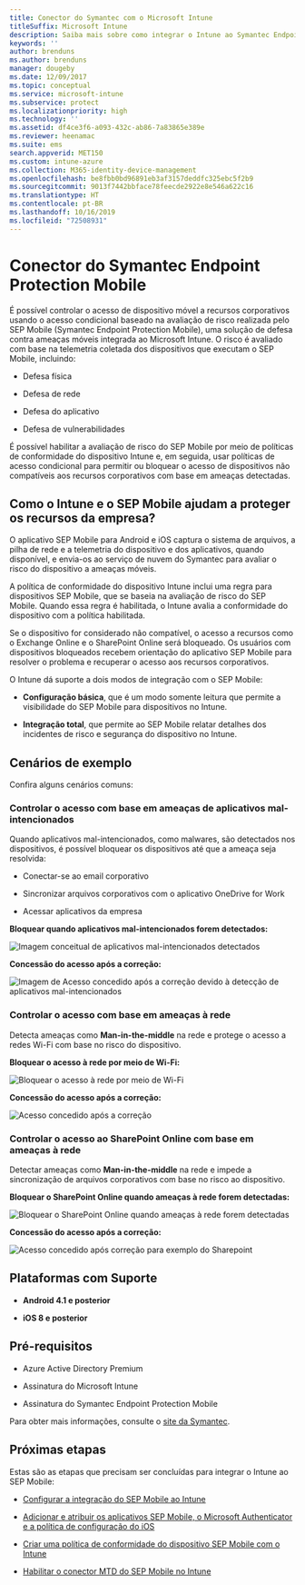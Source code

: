 ```yaml
---
title: Conector do Symantec com o Microsoft Intune
titleSuffix: Microsoft Intune
description: Saiba mais sobre como integrar o Intune ao Symantec Endpoint Protection Mobile para controlar o acesso a dispositivo móvel para seus recursos corporativos.
keywords: ''
author: brenduns
ms.author: brenduns
manager: dougeby
ms.date: 12/09/2017
ms.topic: conceptual
ms.service: microsoft-intune
ms.subservice: protect
ms.localizationpriority: high
ms.technology: ''
ms.assetid: df4ce3f6-a093-432c-ab86-7a83865e389e
ms.reviewer: heenamac
ms.suite: ems
search.appverid: MET150
ms.custom: intune-azure
ms.collection: M365-identity-device-management
ms.openlocfilehash: be8fbb0bd96891eb3af3157deddfc325ebc5f2b9
ms.sourcegitcommit: 9013f7442bbface78feecde2922e8e546a622c16
ms.translationtype: HT
ms.contentlocale: pt-BR
ms.lasthandoff: 10/16/2019
ms.locfileid: "72508931"
---
```

# <a name="symantec-endpoint-protection-mobile-connector"></a>Conector do Symantec Endpoint Protection Mobile

É possível controlar o acesso de dispositivo móvel a recursos corporativos usando o acesso condicional baseado na avaliação de risco realizada pelo SEP Mobile (Symantec Endpoint Protection Mobile), uma solução de defesa contra ameaças móveis integrada ao Microsoft Intune. O risco é avaliado com base na telemetria coletada dos dispositivos que executam o SEP Mobile, incluindo:

- Defesa física

- Defesa de rede

- Defesa do aplicativo

- Defesa de vulnerabilidades

É possível habilitar a avaliação de risco do SEP Mobile por meio de políticas de conformidade do dispositivo Intune e, em seguida, usar políticas de acesso condicional para permitir ou bloquear o acesso de dispositivos não compatíveis aos recursos corporativos com base em ameaças detectadas.

## <a name="how-do-intune-and-sep-mobile-help-protect-your-company-resources"></a>Como o Intune e o SEP Mobile ajudam a proteger os recursos da empresa?

O aplicativo SEP Mobile para Android e iOS captura o sistema de arquivos, a pilha de rede e a telemetria do dispositivo e dos aplicativos, quando disponível, e envia-os ao serviço de nuvem do Symantec para avaliar o risco do dispositivo a ameaças móveis.

A política de conformidade do dispositivo Intune inclui uma regra para dispositivos SEP Mobile, que se baseia na avaliação de risco do SEP Mobile. Quando essa regra é habilitada, o Intune avalia a conformidade do dispositivo com a política habilitada.

Se o dispositivo for considerado não compatível, o acesso a recursos como o Exchange Online e o SharePoint Online será bloqueado. Os usuários com dispositivos bloqueados recebem orientação do aplicativo SEP Mobile para resolver o problema e recuperar o acesso aos recursos corporativos.

O Intune dá suporte a dois modos de integração com o SEP Mobile:

- **Configuração básica**, que é um modo somente leitura que permite a visibilidade do SEP Mobile para dispositivos no Intune.

- **Integração total**, que permite ao SEP Mobile relatar detalhes dos incidentes de risco e segurança do dispositivo no Intune.

## <a name="sample-scenarios"></a>Cenários de exemplo

Confira alguns cenários comuns:

### <a name="control-access-based-on-threats-from-malicious-apps"></a>Controlar o acesso com base em ameaças de aplicativos mal-intencionados

Quando aplicativos mal-intencionados, como malwares, são detectados nos dispositivos, é possível bloquear os dispositivos até que a ameaça seja resolvida:

- Conectar-se ao email corporativo

- Sincronizar arquivos corporativos com o aplicativo OneDrive for Work

- Acessar aplicativos da empresa

**Bloquear quando aplicativos mal-intencionados forem detectados:**

![Imagem conceitual de aplicativos mal-intencionados detectados](./media/skycure-mobile-threat-defense-connector/symantec-arch-1.png)

**Concessão do acesso após a correção:**

![Imagem de Acesso concedido após a correção devido à detecção de aplicativos mal-intencionados](./media/skycure-mobile-threat-defense-connector/symantec-arch-2.png)

### <a name="control-access-based-on-threat-to-network"></a>Controlar o acesso com base em ameaças à rede

Detecta ameaças como **Man-in-the-middle** na rede e protege o acesso a redes Wi-Fi com base no risco do dispositivo.

**Bloquear o acesso à rede por meio de Wi-Fi:**

![Bloquear o acesso à rede por meio de Wi-Fi](./media/skycure-mobile-threat-defense-connector/symantec-arch-3.png)

**Concessão do acesso após a correção:**

![Acesso concedido após a correção](./media/skycure-mobile-threat-defense-connector/symantec-arch-4.png)

### <a name="control-access-to-sharepoint-online-based-on-threat-to-network"></a>Controlar o acesso ao SharePoint Online com base em ameaças à rede

Detectar ameaças como **Man-in-the-middle** na rede e impede a sincronização de arquivos corporativos com base no risco ao dispositivo.

**Bloquear o SharePoint Online quando ameaças à rede forem detectadas:**

![Bloquear o SharePoint Online quando ameaças à rede forem detectadas](./media/skycure-mobile-threat-defense-connector/symantec-arch-5.png)

**Concessão do acesso após a correção:**

![Acesso concedido após correção para exemplo do Sharepoint](./media/skycure-mobile-threat-defense-connector/symantec-arch-6.png)

## <a name="supported-platforms"></a>Plataformas com Suporte

- **Android 4.1 e posterior**

- **iOS 8 e posterior**

## <a name="pre-requisites"></a>Pré-requisitos

- Azure Active Directory Premium

- Assinatura do Microsoft Intune

- Assinatura do Symantec Endpoint Protection Mobile

Para obter mais informações, consulte o [site da Symantec](https://www.skycure.com/skycure-microsoft-integration/).

## <a name="next-steps"></a>Próximas etapas

Estas são as etapas que precisam ser concluídas para integrar o Intune ao SEP Mobile:

- [Configurar a integração do SEP Mobile ao Intune](skycure-mtd-connector-integration.md)

- [Adicionar e atribuir os aplicativos SEP Mobile, o Microsoft Authenticator e a política de configuração do iOS](mtd-apps-ios-app-configuration-policy-add-assign.md)

- [Criar uma política de conformidade do dispositivo SEP Mobile com o Intune](mtd-device-compliance-policy-create.md)

- [Habilitar o conector MTD do SEP Mobile no Intune](mtd-connector-enable.md)
